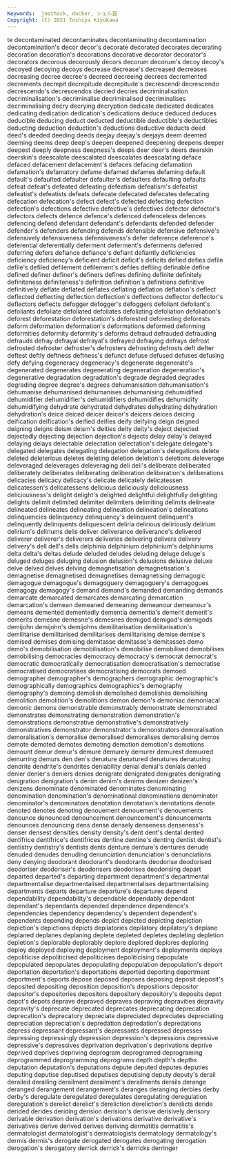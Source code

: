 ```yaml
---
Keywords:  jnethack, docker, シェル芸
Copyright: (C) 2021 Toshiya Kiyokawa
---
```

te decontaminated decontaminates decontaminating decontamination decontamination's decor decor's
decorate decorated decorates decorating decoration decoration's decorations decorative decorator decorator's
decorators decorous decorously decors decorum decorum's decoy decoy's decoyed decoying
decoys decrease decrease's decreased decreases decreasing decree decree's decreed decreeing
decrees decremented decrements decrepit decrepitude decrepitude's decrescendi decrescendo decrescendo's decrescendos
decried decries decriminalisation decriminalisation's decriminalise decriminalised decriminalises decriminalising decry decrying
decryption dedicate dedicated dedicates dedicating dedication dedication's dedications deduce deduced
deduces deducible deducing deduct deducted deductible deductible's deductibles deducting deduction
deduction's deductions deductive deducts deed deed's deeded deeding deeds deejay
deejay's deejays deem deemed deeming deems deep deep's deepen deepened
deepening deepens deeper deepest deeply deepness deepness's deeps deer deer's
deers deerskin deerskin's deescalate deescalated deescalates deescalating deface defaced defacement
defacement's defaces defacing defamation defamation's defamatory defame defamed defames defaming
default default's defaulted defaulter defaulter's defaulters defaulting defaults defeat defeat's
defeated defeating defeatism defeatism's defeatist defeatist's defeatists defeats defecate defecated
defecates defecating defecation defecation's defect defect's defected defecting defection defection's
defections defective defective's defectives defector defector's defectors defects defence defence's
defenced defenceless defences defencing defend defendant defendant's defendants defended defender
defender's defenders defending defends defensible defensive defensive's defensively defensiveness defensiveness's
defer deference deference's deferential deferentially deferment deferment's deferments deferred deferring
defers defiance defiance's defiant defiantly deficiencies deficiency deficiency's deficient deficit
deficit's deficits defied defies defile defile's defiled defilement defilement's defiles
defiling definable define defined definer definer's definers defines defining definite
definitely definiteness definiteness's definition definition's definitions definitive definitively deflate deflated
deflates deflating deflation deflation's deflect deflected deflecting deflection deflection's deflections
deflector deflector's deflectors deflects defogger defogger's defoggers defoliant defoliant's defoliants
defoliate defoliated defoliates defoliating defoliation defoliation's deforest deforestation deforestation's deforested
deforesting deforests deform deformation deformation's deformations deformed deforming deformities deformity
deformity's deforms defraud defrauded defrauding defrauds defray defrayal defrayal's defrayed
defraying defrays defrost defrosted defroster defroster's defrosters defrosting defrosts deft
defter deftest deftly deftness deftness's defunct defuse defused defuses defusing
defy defying degeneracy degeneracy's degenerate degenerate's degenerated degenerates degenerating degeneration
degeneration's degenerative degradation degradation's degrade degraded degrades degrading degree degree's
degrees dehumanisation dehumanisation's dehumanise dehumanised dehumanises dehumanising dehumidified dehumidifier dehumidifier's
dehumidifiers dehumidifies dehumidify dehumidifying dehydrate dehydrated dehydrates dehydrating dehydration dehydration's
deice deiced deicer deicer's deicers deices deicing deification deification's deified
deifies deify deifying deign deigned deigning deigns deism deism's deities
deity deity's deject dejected dejectedly dejecting dejection dejection's dejects delay
delay's delayed delaying delays delectable delectation delectation's delegate delegate's delegated
delegates delegating delegation delegation's delegations delete deleted deleterious deletes deleting
deletion deletion's deletions deleverage deleveraged deleverages deleveraging deli deli's deliberate
deliberated deliberately deliberates deliberating deliberation deliberation's deliberations delicacies delicacy delicacy's
delicate delicately delicatessen delicatessen's delicatessens delicious deliciously deliciousness deliciousness's delight
delight's delighted delightful delightfully delighting delights delimit delimited delimiter delimiters
delimiting delimits delineate delineated delineates delineating delineation delineation's delineations delinquencies
delinquency delinquency's delinquent delinquent's delinquently delinquents deliquescent deliria delirious deliriously
delirium delirium's deliriums delis deliver deliverance deliverance's delivered deliverer deliverer's
deliverers deliveries delivering delivers delivery delivery's dell dell's dells delphinia
delphinium delphinium's delphiniums delta delta's deltas delude deluded deludes deluding
deluge deluge's deluged deluges deluging delusion delusion's delusions delusive deluxe
delve delved delves delving demagnetisation demagnetisation's demagnetise demagnetised demagnetises demagnetising
demagogic demagogue demagogue's demagoguery demagoguery's demagogues demagogy demagogy's demand demand's
demanded demanding demands demarcate demarcated demarcates demarcating demarcation demarcation's demean
demeaned demeaning demeanour demeanour's demeans demented dementedly dementia dementia's demerit
demerit's demerits demesne demesne's demesnes demigod demigod's demigods demijohn demijohn's
demijohns demilitarisation demilitarisation's demilitarise demilitarised demilitarises demilitarising demise demise's demised
demises demising demitasse demitasse's demitasses demo demo's demobilisation demobilisation's demobilise
demobilised demobilises demobilising democracies democracy democracy's democrat democrat's democratic democratically
democratisation democratisation's democratise democratised democratises democratising democrats demoed demographer demographer's
demographers demographic demographic's demographically demographics demographics's demography demography's demoing demolish
demolished demolishes demolishing demolition demolition's demolitions demon demon's demoniac demoniacal
demonic demons demonstrable demonstrably demonstrate demonstrated demonstrates demonstrating demonstration demonstration's
demonstrations demonstrative demonstrative's demonstratively demonstratives demonstrator demonstrator's demonstrators demoralisation demoralisation's
demoralise demoralised demoralises demoralising demos demote demoted demotes demoting demotion
demotion's demotions demount demur demur's demure demurely demurer demurest demurred
demurring demurs den den's denature denatured denatures denaturing dendrite dendrite's
dendrites deniability denial denial's denials denied denier denier's deniers denies
denigrate denigrated denigrates denigrating denigration denigration's denim denim's denims denizen
denizen's denizens denominate denominated denominates denominating denomination denomination's denominational denominations
denominator denominator's denominators denotation denotation's denotations denote denoted denotes denoting
denouement denouement's denouements denounce denounced denouncement denouncement's denouncements denounces denouncing
dens dense densely denseness denseness's denser densest densities density density's
dent dent's dental dented dentifrice dentifrice's dentifrices dentine dentine's denting
dentist dentist's dentistry dentistry's dentists dents denture denture's dentures denude
denuded denudes denuding denunciation denunciation's denunciations deny denying deodorant deodorant's
deodorants deodorise deodorised deodoriser deodoriser's deodorisers deodorises deodorising depart departed
departed's departing department department's departmental departmentalise departmentalised departmentalises departmentalising departments
departs departure departure's departures depend dependability dependability's dependable dependably dependant
dependant's dependants depended dependence dependence's dependencies dependency dependency's dependent dependent's
dependents depending depends depict depicted depicting depiction depiction's depictions depicts
depilatories depilatory depilatory's deplane deplaned deplanes deplaning deplete depleted depletes
depleting depletion depletion's deplorable deplorably deplore deplored deplores deploring deploy
deployed deploying deployment deployment's deployments deploys depoliticise depoliticised depoliticises depoliticising
depopulate depopulated depopulates depopulating depopulation depopulation's deport deportation deportation's deportations
deported deporting deportment deportment's deports depose deposed deposes deposing deposit
deposit's deposited depositing deposition deposition's depositions depositor depositor's depositories depositors
depository depository's deposits depot depot's depots deprave depraved depraves depraving
depravities depravity depravity's deprecate deprecated deprecates deprecating deprecation deprecation's deprecatory
depreciate depreciated depreciates depreciating depreciation depreciation's depredation depredation's depredations depress
depressant depressant's depressants depressed depresses depressing depressingly depression depression's depressions
depressive depressive's depressives deprivation deprivation's deprivations deprive deprived deprives depriving
deprogram deprogramed deprograming deprogrammed deprogramming deprograms depth depth's depths deputation
deputation's deputations depute deputed deputes deputies deputing deputise deputised deputises
deputising deputy deputy's derail derailed derailing derailment derailment's derailments derails
derange deranged derangement derangement's deranges deranging derbies derby derby's deregulate
deregulated deregulates deregulating deregulation deregulation's derelict derelict's dereliction dereliction's derelicts
deride derided derides deriding derision derision's derisive derisively derisory derivable
derivation derivation's derivations derivative derivative's derivatives derive derived derives deriving
dermatitis dermatitis's dermatologist dermatologist's dermatologists dermatology dermatology's dermis dermis's derogate
derogated derogates derogating derogation derogation's derogatory derrick derrick's derricks derringer
